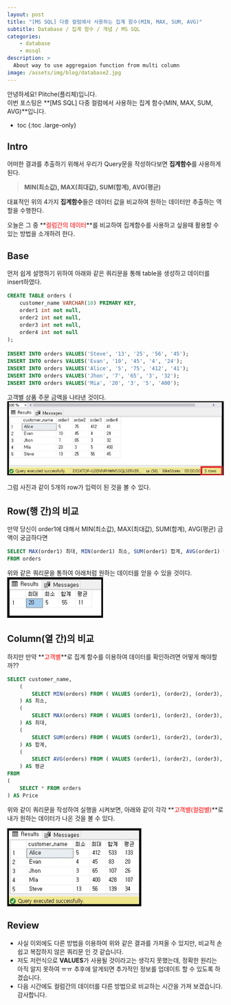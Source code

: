 ```yaml
---
layout: post
title: "[MS SQL] 다중 컬럼에서 사용하는 집계 함수(MIN, MAX, SUM, AVG)"
subtitle: Database / 집계 함수 / 개념 / MS SQL
categories:
    - database
    - mssql
description: >
  About way to use aggregaion function from multi column
image: /assets/img/blog/database2.jpg
---
```

안녕하세요! Plitche(플리체)입니다.  
이번 포스팅은 **[MS SQL] 다중 컬럼에서 사용하는 집계 함수(MIN, MAX, SUM, AVG)**입니다.

* toc
{:toc .large-only}

## Intro
어떠한 결과를 추출하기 위해서 우리가 Query문을 작성하다보면 **집계함수**를 사용하게 된다.  
> **MIN(최소값), MAX(최대값), SUM(합계), AVG(평균)**

대표적인 위의 4가지 **집계함수**들은 데이터 값을 비교하여 원하는 데이터만 추출하는 역할을 수행한다.

오늘은 그 중 **<font color="red">컬럼간의 데이터</font>**를 비교하여 집계함수를 사용하고 싶을때 활용할 수 있는 방법을 소개하려 한다.

## Base
먼저 쉽게 설명하기 위하여 아래와 같은 쿼리문을 통해 table을 생성하고 데이터를 insert하였다.  
```sql
CREATE TABLE orders (
	customer_name VARCHAR(10) PRIMARY KEY,
	order1 int not null,
	order2 int not null,
	order3 int not null,
	order4 int not null
);

INSERT INTO orders VALUES('Steve', '13', '25', '56', '45');
INSERT INTO orders VALUES('Evan', '10', '45', '4', '24');
INSERT INTO orders VALUES('Alice', '5', '75', '412', '41');
INSERT INTO orders VALUES('Jhon', '7', '65', '3', '32');
INSERT INTO orders VALUES('Mia', '20', '3', '5', '400');
```  

고객별 상품 주문 금액을 나타낸 것이다.  
![](/assets/post/mssql/20210502/01.jpg)

그럼 사진과 같이 5개의 row가 입력이 된 것을 볼 수 있다.  

## Row(행 간)의 비교
만약 당신이 order1에 대해서 MIN(최소값), MAX(최대값), SUM(합계), AVG(평균) 금액이 궁금하다면  

```sql
SELECT MAX(order1) 최대, MIN(order1) 최소, SUM(order1) 합계, AVG(order1) 평균
FROM orders
```  
위와 같은 쿼리문을 통하여 아래처럼 원하는 데이터를 얻을 수 있을 것이다.  
![](/assets/post/mssql/20210502/02.jpg)

## Column(열 간)의 비교
하지만 만약 **<font color="red">고객별</font>**로 집계 함수를 이용하여 데이터를 확인하려면 어떻게 해야할까??

```sql
SELECT customer_name,
    (  
        SELECT MIN(orders) FROM ( VALUES (order1), (order2), (order3), (order4) ) AS p (orders)   
    ) AS 최소,  
    (  
        SELECT MAX(orders) FROM ( VALUES (order1), (order2), (order3), (order4) ) AS p (orders)   
    ) AS 최대,  
    (  
        SELECT SUM(orders) FROM ( VALUES (order1), (order2), (order3), (order4) ) AS p (orders)   
    ) AS 합계,  
    (  
        SELECT AVG(orders) FROM ( VALUES (order1), (order2), (order3), (order4) ) AS p (orders)   
    ) AS 평균
FROM
(
	SELECT * FROM orders
) AS Price

```  

위와 같이 쿼리문을 작성하여 실행을 시켜보면, 아래와 같이 각각 **<font color="red">고객별(컬럼별)</font>**로 내가 원하는 데이터가 나온 것을 볼 수 있다.

![](/assets/post/mssql/20210502/03.jpg)  

## Review
* 사실 이외에도 다른 방법을 이용하여 위와 같은 결과를 가져올 수 있지만, 비교적 손쉽고 복잡하지 않은 쿼리문 인 것 같습니다.  
* 저도 저런식으로 **VALUES**가 사용될 것이라고는 생각지 못했는데, 정확한 원리는 아직 알지 못하여 ㅠㅠ 추후에 알게되면 추가적인 정보를 업데이트 할 수 있도록 하겠습니다.  
* 다음 시간에도 컬럼간의 데이터를 다른 방법으로 비교하는 시간을 가져 보겠습니다. 감사합니다.

